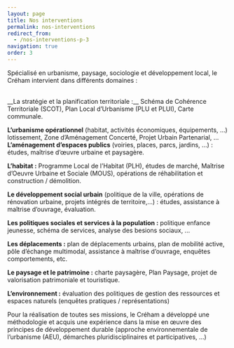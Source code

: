```yaml
---
layout: page
title: Nos interventions
permalink: nos-interventions
redirect_from:
  - /nos-interventions-p-3
navigation: true
order: 3
---
```


Spécialisé en urbanisme, paysage, sociologie et développement local, le Créham intervient dans différents domaines :

<br>
__La stratégie et la planification territoriale :__ Schéma de Cohérence Territoriale (SCOT), Plan Local d’Urbanisme (PLU et PLUI), Carte communale.

__L’urbanisme opérationnel__ (habitat, activités économiques, équipements, …) lotissement, Zone d’Aménagement Concerté, Projet Urbain Partenarial, ...
__L’aménagement d’espaces publics__ (voiries, places, parcs, jardins, ...) : études, maîtrise d’œuvre urbaine et paysagère.

__L’habitat :__ Programme Local de l’Habitat (PLH), études de marché, Maîtrise d’Oeuvre Urbaine et Sociale (MOUS), opérations de réhabilitation et construction / démolition.

__Le développement social urbain__ (politique de la ville, opérations de rénovation urbaine, projets intégrés de territoire,…) : études, assistance à maîtrise d’ouvrage, évaluation.

__Les politiques sociales et services à la population :__ politique enfance jeunesse, schéma de services, analyse des besions sociaux, ...

__Les déplacements :__ plan de déplacements urbains, plan de mobilité active, pôle d’échange multimodal, assistance à maîtrise d’ouvrage, enquêtes comportements, etc.

__Le paysage et le patrimoine :__ charte paysagère, Plan Paysage, projet de valorisation patrimoniale et touristique.

__L’environnement :__ évaluation des politiques de gestion des ressources et espaces naturels (enquêtes pratiques / représentations)

Pour la réalisation de toutes ses missions, le Créham a développé une méthodologie et acquis une expérience dans la mise en œuvre des principes de développement durable (approche environnementale de l’urbanisme (AEU), démarches pluridisciplinaires et participatives, …)
